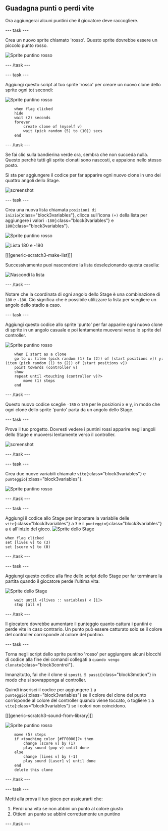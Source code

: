 ## Guadagna punti o perdi vite

Ora aggiungerai alcuni puntini che il giocatore deve raccogliere.

\--- task \---

Crea un nuovo sprite chiamato 'rosso'. Questo sprite dovrebbe essere un piccolo punto rosso.

![Sprite puntino rosso](images/dots-red.png)

\--- /task \---

\--- task \---

Aggiungi questo script al tuo sprite 'rosso' per creare un nuovo clone dello sprite ogni tot secondi:

![Sprite puntino rosso](images/red-sprite.png)

```blocks3
    when flag clicked
    hide
    wait (2) seconds
    forever
        create clone of (myself v)
        wait (pick random (5) to (10)) secs
    end
```

\--- /task \---

Se fai clic sulla bandierina verde ora, sembra che non succeda nulla. Questo perché tutti gli sprite clonati sono nascosti, e appaiono nello stesso posto.

Si sta per aggiungere il codice per far apparire ogni nuovo clone in uno dei quattro angoli dello Stage.

![screenshot](images/dots-start.png)

\--- task \---

Crea una nuova lista chiamata `posizioni di inizio`{:class="block3variables"}, clicca sull'icona `(+)` della lista per aggiungere i valori `-180`{:class="block3variables"} e `180`{:class="block3variables"}.

![Sprite puntino rosso](images/red-sprite.png)

![Lista 180 e -180](images/dots-list.png)

[[[generic-scratch3-make-list]]]

Successivamente puoi nascondere la lista deselezionando questa casella:

![Nascondi la lista](images/hide-list.png)

\--- /task \---

Notare che la coordinata di ogni angolo dello Stage è una combinazione di `180` e `-180`. Ciò significa che è possibile utilizzare la lista per scegliere un angolo dello stadio a caso.

\--- task \---

Aggiungi questo codice allo sprite 'punto' per far apparire ogni nuovo clone di sprite in un angolo casuale e poi lentamente muoversi verso lo sprite del controller.

![Sprite puntino rosso](images/red-sprite.png)

```blocks3
    when I start as a clone
    go to x: (item (pick random (1) to (2)) of [start positions v]) y: (item (pick random (1) to (2)) of [start positions v])
    point towards (controller v)
    show
    repeat until <touching (controller v)?>
        move (1) steps
    end
```

\--- /task \---

Questo nuovo codice sceglie `-180` o `180` per le posizioni x e y, in modo che ogni clone dello sprite 'punto' parta da un angolo dello Stage.

\--- task \---

Prova il tuo progetto. Dovresti vedere i puntini rossi apparire negli angoli dello Stage e muoversi lentamente verso il controller.

![screenshot](images/dots-red-test.png)

\--- /task \---

\--- task \---

Crea due nuove variabili chiamate `vite`{:class="block3variables"} e `punteggio`{:class="block3variables"}.

![Sprite puntino rosso](images/red-sprite.png)

\--- /task \---

\--- task \---

Aggiungi il codice allo Stage per impostare la variabile delle `vite`{:class="block3variables"} a ` 3 ` e il `punteggio`{:class="block3variables"} a `0` all'inizio del gioco. ![Sprite dello Stage](images/stage-sprite.png)

```blocks3
when flag clicked
set [lives v] to (3)
set [score v] to (0)
```

\--- /task \---

\--- task \---

Aggiungi questo codice alla fine dello script dello Stage per far terminare la partita quando il giocatore perde l'ultima vita:

![Sprite dello Stage](images/stage-sprite.png)

```blocks3
    wait until <(lives :: variables) < [1]>
    stop [all v]
```

\--- /task \---

Il giocatore dovrebbe aumentare il punteggio quanto cattura i puntini e perde vite in caso contrario. Un punto può essere catturato solo se il colore del controller corrisponde al colore del puntino.

\--- task \---

Torna negli script dello sprite puntino 'rosso' per aggiungere alcuni blocchi di codice alla fine dei comandi collegati a `quando vengo clonato`{:class="block3control"}.

Innanzitutto, fai che il clone si `sposti 5 passi`{:class="block3motion"} in modo che si sovrapponga al controller.

Quindi inserisci il codice per aggiungere `1` a `punteggio`{:class="block3variables"} se il colore del clone del punto corrisponde al colore del controller quando viene toccato, o togliere `1` a `vite`{:class="block3variables"} se i colori non coincidono.

[[[generic-scratch3-sound-from-library]]]

![Sprite puntino rosso](images/red-sprite.png)

```blocks3
    move (5) steps
    if <touching color [#FF0000]?> then
        change [score v] by (1)
        play sound (pop v) until done
    else
        change [lives v] by (-1)
        play sound (Laser1 v) until done
    end
    delete this clone
```

\--- /task \---

\--- task \---

Metti alla prova il tuo gioco per assicurarti che:

1. Perdi una vita se non abbini un punto al colore giusto
2. Ottieni un punto se abbini correttamente un puntino

\--- /task \---